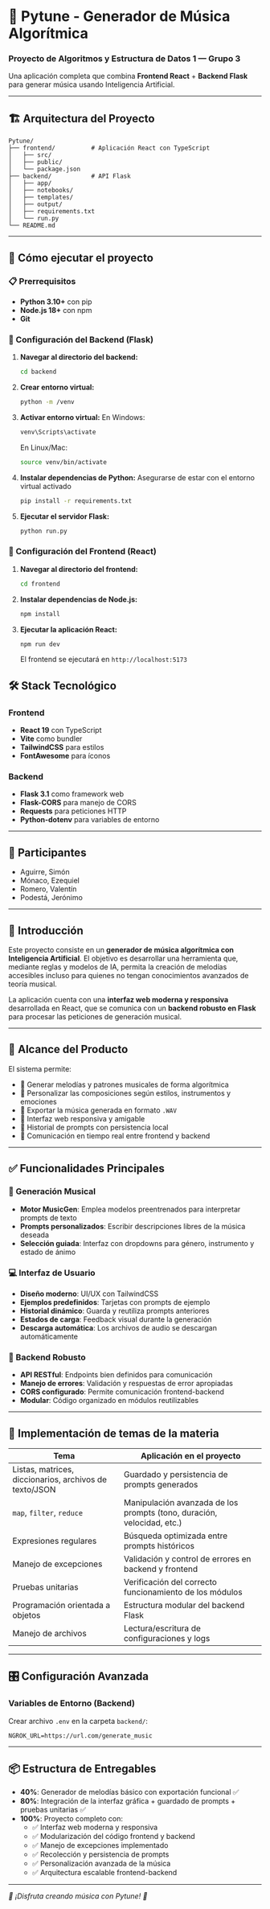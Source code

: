 # 🎵 Pytune - Generador de Música Algorítmica

### Proyecto de Algoritmos y Estructura de Datos 1 — Grupo 3

Una aplicación completa que combina **Frontend React** + **Backend Flask** para generar música usando Inteligencia Artificial.

---

## 🏗️ Arquitectura del Proyecto

```
Pytune/
├── frontend/          # Aplicación React con TypeScript
│   ├── src/
│   ├── public/
│   └── package.json
├── backend/           # API Flask
│   ├── app/
│   ├── notebooks/
│   ├── templates/
│   ├── output/
│   ├── requirements.txt
│   └── run.py
└── README.md
```

---

## 🚀 Cómo ejecutar el proyecto

### 📋 Prerrequisitos

- **Python 3.10+** con pip
- **Node.js 18+** con npm
- **Git**

### 🔧 Configuración del Backend (Flask)

1. **Navegar al directorio del backend:**
   ```bash
   cd backend
   ```

2. **Crear entorno virtual:**
   ```bash
   python -m /venv
   ```

3. **Activar entorno virtual:**
   En Windows:
   ```bash
   venv\Scripts\activate
   ```
   En Linux/Mac:
   ```bash
   source venv/bin/activate
   ```

3. **Instalar dependencias de Python:**
   Asegurarse de estar con el entorno virtual activado
   ```bash
   pip install -r requirements.txt
   ```

3. **Ejecutar el servidor Flask:**
   ```bash
   python run.py
   ```

### 🎨 Configuración del Frontend (React)

1. **Navegar al directorio del frontend:**
   ```bash
   cd frontend
   ```

2. **Instalar dependencias de Node.js:**
   ```bash
   npm install
   ```

3. **Ejecutar la aplicación React:**
   ```bash
   npm run dev
   ```
   
   El frontend se ejecutará en `http://localhost:5173`

## 🛠️ Stack Tecnológico

### Frontend
- **React 19** con TypeScript
- **Vite** como bundler
- **TailwindCSS** para estilos
- **FontAwesome** para íconos

### Backend
- **Flask 3.1** como framework web
- **Flask-CORS** para manejo de CORS
- **Requests** para peticiones HTTP
- **Python-dotenv** para variables de entorno

---

## 👥 Participantes

* Aguirre, Simón
* Mónaco, Ezequiel
* Romero, Valentín
* Podestá, Jerónimo

---

## 🎯 Introducción

Este proyecto consiste en un **generador de música algorítmica con Inteligencia Artificial**. El objetivo es desarrollar una herramienta que, mediante reglas y modelos de IA, permita la creación de melodías accesibles incluso para quienes no tengan conocimientos avanzados de teoría musical.

La aplicación cuenta con una **interfaz web moderna y responsiva** desarrollada en React, que se comunica con un **backend robusto en Flask** para procesar las peticiones de generación musical.

---

## 🧹 Alcance del Producto

El sistema permite:

* 🎼 Generar melodías y patrones musicales de forma algorítmica
* 🎨 Personalizar las composiciones según estilos, instrumentos y emociones
* 💾 Exportar la música generada en formato `.WAV`
* 📱 Interfaz web responsiva y amigable
* 📝 Historial de prompts con persistencia local
* 🔄 Comunicación en tiempo real entre frontend y backend

---

## ✅ Funcionalidades Principales

### 🎵 Generación Musical
- **Motor MusicGen**: Emplea modelos preentrenados para interpretar prompts de texto
- **Prompts personalizados**: Escribir descripciones libres de la música deseada
- **Selección guiada**: Interfaz con dropdowns para género, instrumento y estado de ánimo

### 💻 Interfaz de Usuario
- **Diseño moderno**: UI/UX con TailwindCSS
- **Ejemplos predefinidos**: Tarjetas con prompts de ejemplo
- **Historial dinámico**: Guarda y reutiliza prompts anteriores
- **Estados de carga**: Feedback visual durante la generación
- **Descarga automática**: Los archivos de audio se descargan automáticamente

### 🔧 Backend Robusto
- **API RESTful**: Endpoints bien definidos para comunicación
- **Manejo de errores**: Validación y respuestas de error apropiadas
- **CORS configurado**: Permite comunicación frontend-backend
- **Modular**: Código organizado en módulos reutilizables

---

## 📘 Implementación de temas de la materia

| Tema                                                   | Aplicación en el proyecto                                              |
| ------------------------------------------------------ | ---------------------------------------------------------------------- |
| Listas, matrices, diccionarios, archivos de texto/JSON | Guardado y persistencia de prompts generados                           |
| `map`, `filter`, `reduce`                              | Manipulación avanzada de los prompts (tono, duración, velocidad, etc.) |
| Expresiones regulares                                  | Búsqueda optimizada entre prompts históricos                           |
| Manejo de excepciones                                  | Validación y control de errores en backend y frontend                  |
| Pruebas unitarias                                      | Verificación del correcto funcionamiento de los módulos                |
| Programación orientada a objetos                      | Estructura modular del backend Flask                                   |
| Manejo de archivos                                     | Lectura/escritura de configuraciones y logs                           |

---

## 🎛️ Configuración Avanzada

### Variables de Entorno (Backend)
Crear archivo `.env` en la carpeta `backend/`:
```env
NGROK_URL=https://url.com/generate_music
```
---

## 📦 Estructura de Entregables

* **40%**: Generador de melodías básico con exportación funcional ✅
* **80%**: Integración de la interfaz gráfica + guardado de prompts + pruebas unitarias ✅
* **100%**: Proyecto completo con:
  * ✅ Interfaz web moderna y responsiva
  * ✅ Modularización del código frontend y backend
  * ✅ Manejo de excepciones implementado
  * ✅ Recolección y persistencia de prompts
  * ✅ Personalización avanzada de la música
  * ✅ Arquitectura escalable frontend-backend

---

*🎵 ¡Disfruta creando música con Pytune! 🎵*
